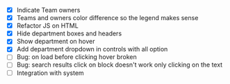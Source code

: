 - [x] Indicate Team owners
- [x] Teams and owners color difference so the legend makes sense
- [x] Refactor JS on HTML
- [x] Hide department boxes and headers
- [x] Show department on hover
- [x] Add department dropdown in controls with all option
- [ ] Bug: on load before clicking hover broken
- [ ] Bug: search results click on block doesn't work only clicking on the text
- [ ] Integration with system